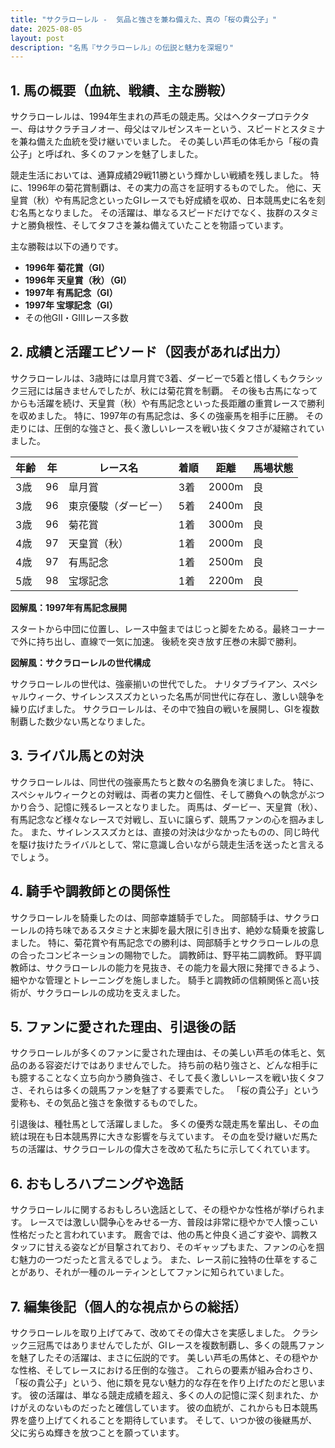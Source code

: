 ```yaml
---
title: "サクラローレル -  気品と強さを兼ね備えた、真の「桜の貴公子」"
date: 2025-08-05
layout: post
description: "名馬『サクラローレル』の伝説と魅力を深堀り"
---
```


## 1. 馬の概要（血統、戦績、主な勝鞍）

サクラローレルは、1994年生まれの芦毛の競走馬。父はヘクタープロテクター、母はサクラチヨノオー、母父はマルゼンスキーという、スピードとスタミナを兼ね備えた血統を受け継いでいました。  その美しい芦毛の体毛から「桜の貴公子」と呼ばれ、多くのファンを魅了しました。

競走生活においては、通算成績29戦11勝という輝かしい戦績を残しました。  特に、1996年の菊花賞制覇は、その実力の高さを証明するものでした。  他に、天皇賞（秋）や有馬記念といったGIレースでも好成績を収め、日本競馬史に名を刻む名馬となりました。  その活躍は、単なるスピードだけでなく、抜群のスタミナと勝負根性、そしてタフさを兼ね備えていたことを物語っています。

主な勝鞍は以下の通りです。

* **1996年 菊花賞（GI）**
* **1996年 天皇賞（秋）（GI）**
* **1997年 有馬記念（GI）**
* **1997年 宝塚記念（GI）**
* その他GII・GIIIレース多数


## 2. 成績と活躍エピソード（図表があれば出力）

サクラローレルは、3歳時には皐月賞で3着、ダービーで5着と惜しくもクラシック三冠には届きませんでしたが、秋には菊花賞を制覇。  その後も古馬になってからも活躍を続け、天皇賞（秋）や有馬記念といった長距離の重賞レースで勝利を収めました。  特に、1997年の有馬記念は、多くの強豪馬を相手に圧勝。  その走りには、圧倒的な強さと、長く激しいレースを戦い抜くタフさが凝縮されていました。

| 年齢 | 年  | レース名           | 着順 | 距離 | 馬場状態 |
|-----|-----|--------------------|-----|-----|---------|
| 3歳 | 96  | 皐月賞             | 3着 | 2000m| 良      |
| 3歳 | 96  | 東京優駿（ダービー） | 5着 | 2400m| 良      |
| 3歳 | 96  | 菊花賞             | 1着 | 3000m| 良      |
| 4歳 | 97  | 天皇賞（秋）       | 1着 | 2000m| 良      |
| 4歳 | 97  | 有馬記念           | 1着 | 2500m| 良      |
| 5歳 | 98  | 宝塚記念           | 1着 | 2200m| 良      |


**図解風：1997年有馬記念展開**

スタートから中団に位置し、レース中盤まではじっと脚をためる。最終コーナーで外に持ち出し、直線で一気に加速。  後続を突き放す圧巻の末脚で勝利。


**図解風：サクラローレルの世代構成**

サクラローレルの世代は、強豪揃いの世代でした。  ナリタブライアン、スペシャルウィーク、サイレンススズカといった名馬が同世代に存在し、激しい競争を繰り広げました。  サクラローレルは、その中で独自の戦いを展開し、GIを複数制覇した数少ない馬となりました。


## 3. ライバル馬との対決

サクラローレルは、同世代の強豪馬たちと数々の名勝負を演じました。  特に、スペシャルウィークとの対戦は、両者の実力と個性、そして勝負への執念がぶつかり合う、記憶に残るレースとなりました。  両馬は、ダービー、天皇賞（秋）、有馬記念など様々なレースで対戦し、互いに譲らず、競馬ファンの心を掴みました。  また、サイレンススズカとは、直接の対決は少なかったものの、同じ時代を駆け抜けたライバルとして、常に意識し合いながら競走生活を送ったと言えるでしょう。


## 4. 騎手や調教師との関係性

サクラローレルを騎乗したのは、岡部幸雄騎手でした。  岡部騎手は、サクラローレルの持ち味であるスタミナと末脚を最大限に引き出す、絶妙な騎乗を披露しました。  特に、菊花賞や有馬記念での勝利は、岡部騎手とサクラローレルの息の合ったコンビネーションの賜物でした。  調教師は、野平祐二調教師。  野平調教師は、サクラローレルの能力を見抜き、その能力を最大限に発揮できるよう、細やかな管理とトレーニングを施しました。  騎手と調教師の信頼関係と高い技術が、サクラローレルの成功を支えました。


## 5. ファンに愛された理由、引退後の話

サクラローレルが多くのファンに愛された理由は、その美しい芦毛の体毛と、気品のある容姿だけではありませんでした。  持ち前の粘り強さと、どんな相手にも臆することなく立ち向かう勝負強さ、そして長く激しいレースを戦い抜くタフさ、それらは多くの競馬ファンを魅了する要素でした。  「桜の貴公子」という愛称も、その気品と強さを象徴するものでした。

引退後は、種牡馬として活躍しました。  多くの優秀な競走馬を輩出し、その血統は現在も日本競馬界に大きな影響を与えています。  その血を受け継いだ馬たちの活躍は、サクラローレルの偉大さを改めて私たちに示してくれています。


## 6. おもしろハプニングや逸話

サクラローレルに関するおもしろい逸話として、その穏やかな性格が挙げられます。  レースでは激しい闘争心をみせる一方、普段は非常に穏やかで人懐っこい性格だったと言われています。  厩舎では、他の馬と仲良く過ごす姿や、調教スタッフに甘える姿などが目撃されており、そのギャップもまた、ファンの心を掴む魅力の一つだったと言えるでしょう。  また、レース前に独特の仕草をすることがあり、それが一種のルーティンとしてファンに知られていました。


## 7. 編集後記（個人的な視点からの総括）

サクラローレルを取り上げてみて、改めてその偉大さを実感しました。  クラシック三冠馬ではありませんでしたが、GIレースを複数制覇し、多くの競馬ファンを魅了したその活躍は、まさに伝説的です。  美しい芦毛の馬体と、その穏やかな性格、そしてレースにおける圧倒的な強さ。  これらの要素が組み合わさり、「桜の貴公子」という、他に類を見ない魅力的な存在を作り上げたのだと思います。  彼の活躍は、単なる競走成績を超え、多くの人の記憶に深く刻まれた、かけがえのないものだったと確信しています。  彼の血統が、これからも日本競馬界を盛り上げてくれることを期待しています。  そして、いつか彼の後継馬が、父に劣らぬ輝きを放つことを願っています。
